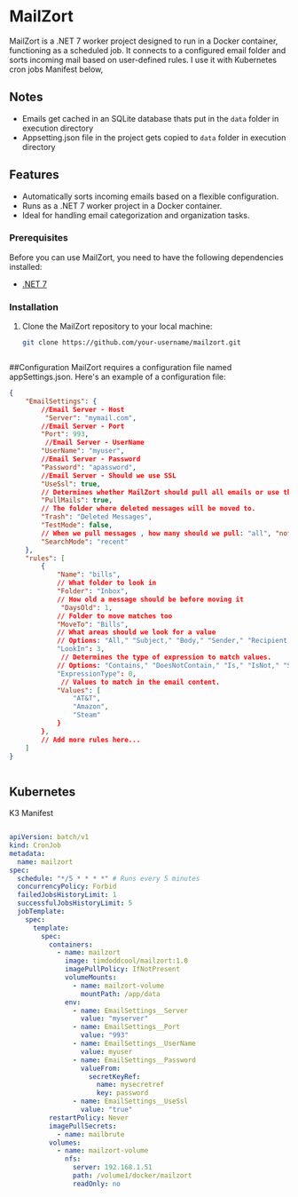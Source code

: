 # MailZort

MailZort is a .NET 7 worker project designed to run in a Docker container, functioning as a scheduled job. It connects to a configured email folder and sorts incoming mail based on user-defined rules. I use it with Kubernetes cron jobs Manifest below,

## Notes
- Emails get cached in an SQLite database thats put in the `data` folder in execution directory
- Appsetting.json file in the project gets copied to `data` folder in execution directory

## Features

- Automatically sorts incoming emails based on a flexible configuration.
- Runs as a .NET 7 worker project in a Docker container.
- Ideal for handling email categorization and organization tasks.

### Prerequisites

Before you can use MailZort, you need to have the following dependencies installed:

- [.NET 7](https://dotnet.microsoft.com/download/dotnet/7.0)

### Installation

1. Clone the MailZort repository to your local machine:

   ```bash
   git clone https://github.com/your-username/mailzort.git



##Configuration
MailZort requires a configuration file named appSettings.json. Here's an example of a configuration file:

``` json
{
    "EmailSettings": {
        //Email Server - Host
         "Server": "mymail.com",
        //Email Server - Port
        "Port": 993,
         //Email Server - UserName
        "UserName": "myuser",
        //Email Server - Password
        "Password": "apassword",
        //Email Server - Should we use SSL
        "UseSsl": true,
        // Determines whether MailZort should pull all emails or use the email cache
        "PullMails": true,
        // The folder where deleted messages will be moved to.
        "Trash": "Deleted Messages",
        "TestMode": false,
        // When we pull messages , how many should we pull: "all", "not-seen", "recent"
        "SearchMode": "recent"
    },
    "rules": [
        {
            "Name": "bills",
            // What folder to look in
            "Folder": "Inbox",
            // How old a message should be before moving it
             "DaysOld": 1,
            // Folder to move matches too
            "MoveTo": "Bills",
            // What areas should we look for a value
            // Options: "All," "Subject," "Body," "Sender," "Recipient," "SenderEmail"
            "LookIn": 3,
             // Determines the type of expression to match values.
            // Options: "Contains," "DoesNotContain," "Is," "IsNot," "StartsWith," "EndsWith," "MatchesRegex," "DoesNotMatchRegex"
            "ExpressionType": 0,
             // Values to match in the email content.
            "Values": [
                "AT&T",
                "Amazon",
                "Steam"
            }
        },
        // Add more rules here...
    ]
}



```

## Kubernetes

K3 Manifest
``` yaml

apiVersion: batch/v1
kind: CronJob
metadata:
  name: mailzort
spec:
  schedule: "*/5 * * * *" # Runs every 5 minutes
  concurrencyPolicy: Forbid
  failedJobsHistoryLimit: 1
  successfulJobsHistoryLimit: 5
  jobTemplate:
    spec:
      template:
        spec:
          containers:
            - name: mailzort
              image: timdoddcool/mailzort:1.0
              imagePullPolicy: IfNotPresent
              volumeMounts:
                - name: mailzort-volume
                  mountPath: /app/data
              env:
                - name: EmailSettings__Server
                  value: "myserver"
                - name: EmailSettings__Port
                  value: "993"
                - name: EmailSettings__UserName
                  value: myuser
                - name: EmailSettings__Password
                  valueFrom:
                    secretKeyRef:
                      name: mysecretref
                      key: password
                - name: EmailSettings__UseSsl
                  value: "true"
          restartPolicy: Never
          imagePullSecrets:
            - name: mailbrute
          volumes:
            - name: mailzort-volume
              nfs:
                server: 192.168.1.51
                path: /volume1/docker/mailzort
                readOnly: no
```